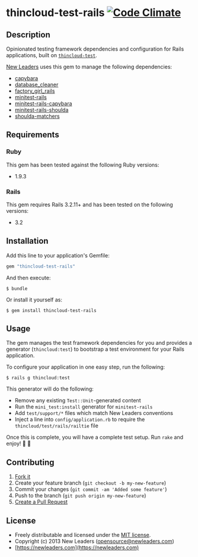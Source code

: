 # thincloud-test-rails [![Code Climate](https://codeclimate.com/badge.png)](https://codeclimate.com/github/newleaders/thincloud-test-rails)

## Description

Opinionated testing framework dependencies and configuration for Rails applications, built on [`thincloud-test`](http://newleaders.github.com/thincloud-test).

[New Leaders](https://newleaders.com) uses this gem to manage the following dependencies:

* [capybara](https://github.com/jnicklas/capybara)
* [database_cleaner](https://github.com/bmabey/database_cleaner)
* [factory_girl_rails](https://github.com/thoughtbot/factory_girl_rails)
* [minitest-rails](https://github.com/blowmage/minitest-rails)
* [minitest-rails-capybara](https://github.com/blowmage/minitest-rails-capybara)
* [minitest-rails-shoulda](https://github.com/bousquet/minitest-rails-shoulda)
* [shoulda-matchers](https://github.com/thoughtbot/shoulda-matchers)


## Requirements

### Ruby

This gem has been tested against the following Ruby versions:

* 1.9.3

### Rails

This gem requires Rails 3.2.11+ and has been tested on the following versions:

* 3.2


## Installation

Add this line to your application's Gemfile:

``` ruby
gem "thincloud-test-rails"
```

And then execute:

```
$ bundle
```

Or install it yourself as:

```
$ gem install thincloud-test-rails
```


## Usage

The gem manages the test framework dependencies for you and provides a generator (`thincloud:test`) to bootstrap a test environment for your Rails application.

To configure your application in one easy step, run the following:

```
$ rails g thincloud:test
```

This generator will do the following:

* Remove any existing `Test::Unit`-generated content
* Run the `mini_test:install` generator for `minitest-rails`
* Add `test/support/*` files which match New Leaders conventions
* Inject a line into `config/application.rb` to require the `thincloud/test/rails/railtie` file

Once this is complete, you will have a complete test setup. Run `rake` and enjoy! :tada: :balloon:


## Contributing

1. [Fork it](https://github.com/newleaders/thincloud-test-rails/fork_select)
2. Create your feature branch (`git checkout -b my-new-feature`)
3. Commit your changes (`git commit -am 'Added some feature'`)
4. Push to the branch (`git push origin my-new-feature`)
5. [Create a Pull Request](https://github.com/newleaders/thincloud-test-rails/pull/new)


## License

* Freely distributable and licensed under the [MIT license](http://newleaders.mit-license.org/2013/license.html).
* Copyright (c) 2013 New Leaders ([opensource@newleaders.com](opensource@newleaders.com))
* [https://newleaders.com](https://newleaders.com)
